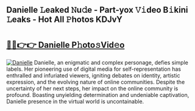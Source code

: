 ## Danielle 𝙻eaked 𝙽u𝚍e - Part-yox 𝚅𝚒deo B𝚒kini 𝙻eaks - Hot All 𝙿hotos KDJvY

# <h2><a href="http://ld18kr.urlbe.top/?page=Danielle">🔗🔗👉👉 Danielle P𝚑oto𝚜Vid𝚎o</a></h2>

[![Danielle](https://i.imgur.com/eBuTRDB.gif)](http://ld18kr.urlbe.top/?page=Danielle)
Danielle, an enigmatic and complex personage, defies simple labels. Her pioneering use of digital media for self-representation has enthralled and infuriated viewers, igniting debates on identity, artistic expression, and the evolving nature of online communities. Despite the uncertainty of her next steps, her impact on the online community is profound. Boasting unyielding determination and undeniable captivation, Danielle presence in the virtual world is uncontainable.
